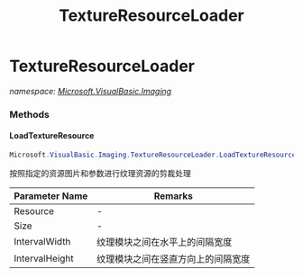 ﻿---
title: TextureResourceLoader
---

# TextureResourceLoader
_namespace: [Microsoft.VisualBasic.Imaging](N-Microsoft.VisualBasic.Imaging.html)_





### Methods

#### LoadTextureResource
```csharp
Microsoft.VisualBasic.Imaging.TextureResourceLoader.LoadTextureResource(System.Drawing.Image,System.Drawing.Size,System.Int32,System.Int32)
```
按照指定的资源图片和参数进行纹理资源的剪裁处理

|Parameter Name|Remarks|
|--------------|-------|
|Resource|-|
|Size|-|
|IntervalWidth|纹理模块之间在水平上的间隔宽度|
|IntervalHeight|纹理模块之间在竖直方向上的间隔宽度|




